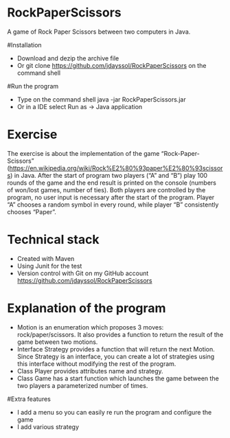 # RockPaperScissors
A game of Rock Paper Scissors between two computers in Java.

#Installation
- Download and dezip the archive file
- Or git clone https://github.com/jdayssol/RockPaperScissors on the command shell

#Run the program
- Type on the command shell java -jar RockPaperScissors.jar
- Or in a IDE select Run as -> Java application

# Exercise
The exercise is about the implementation of the  game “Rock-Paper-Scissors” (https://en.wikipedia.org/wiki/Rock%E2%80%93paper%E2%80%93scissors) in Java. 
After the start of program two players (“A” and “B”) play 100 rounds of the game and the end result is printed on the console (numbers of won/lost games, number of ties). 
Both players are controlled by the program, no user input is necessary after the start of the program. 
Player “A” chooses a random symbol in every round, while player “B” consistently chooses “Paper”.

# Technical stack
- Created with Maven
- Using Junit for the test
- Version control with Git on my GitHub account https://github.com/jdayssol/RockPaperScissors

# Explanation of the program
- Motion is an enumeration which proposes 3 moves: rock/paper/scissors. It also provides a function to return the result of the game between two motions.
- Interface Strategy provides a function that will return the next Motion. Since Strategy is an interface, you can create a lot of strategies using this interface without modifying the rest of the program.
- Class Player provides attributes name and strategy. 
- Class Game has a start function which launches the game between the two players a parameterized number of times. 

#Extra features
- I add a menu so you can easily re run the program and configure the game
- I add various strategy